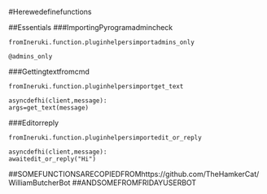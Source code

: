 #Herewedefinefunctions

##Essentials
###ImportingPyrogramadmincheck
```python3
fromIneruki.function.pluginhelpersimportadmins_only

@admins_only
```

###Gettingtextfromcmd
```python3
fromIneruki.function.pluginhelpersimportget_text

asyncdefhi(client,message):
args=get_text(message)
```

###Editorreply
```python3
fromIneruki.function.pluginhelpersimportedit_or_reply

asyncdefhi(client,message):
awaitedit_or_reply("Hi")
```
##SOMEFUNCTIONSARECOPIEDFROMhttps://github.com/TheHamkerCat/WilliamButcherBot
##ANDSOMEFROMFRIDAYUSERBOT
